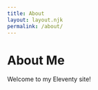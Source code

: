 ```yaml
---
title: About
layout: layout.njk
permalink: /about/
---
```


# About Me

Welcome to my Eleventy site!